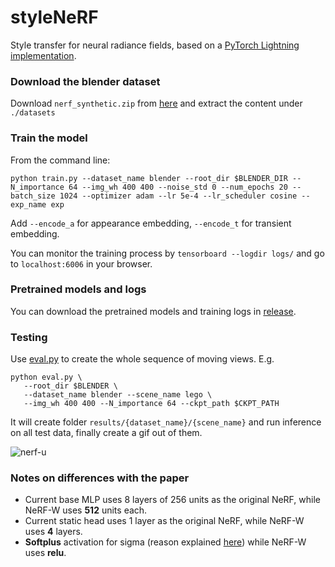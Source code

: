 # styleNeRF

Style transfer for neural radiance fields, based on a [PyTorch Lightning implementation](https://github.com/kwea123/nerf_pl). 

### Download the blender dataset

Download `nerf_synthetic.zip` from [here](https://drive.google.com/drive/folders/128yBriW1IG_3NJ5Rp7APSTZsJqdJdfc1) and extract the content under `./datasets`

### Train the model

From the command line:

```
python train.py --dataset_name blender --root_dir $BLENDER_DIR --N_importance 64 --img_wh 400 400 --noise_std 0 --num_epochs 20 --batch_size 1024 --optimizer adam --lr 5e-4 --lr_scheduler cosine --exp_name exp
```

Add `--encode_a` for appearance embedding, `--encode_t` for transient embedding.

You can monitor the training process by `tensorboard --logdir logs/` and go to `localhost:6006` in your browser.

### Pretrained models and logs
You can download the pretrained models and training logs in [release](https://github.com/kwea123/nerf_pl/releases).

### Testing

Use [eval.py](eval.py) to create the whole sequence of moving views.
E.g.
```
python eval.py \
   --root_dir $BLENDER \
   --dataset_name blender --scene_name lego \
   --img_wh 400 400 --N_importance 64 --ckpt_path $CKPT_PATH
```

It will create folder `results/{dataset_name}/{scene_name}` and run inference on all test data, finally create a gif out of them.

![nerf-u](https://user-images.githubusercontent.com/11364490/105578186-a9933400-5dc1-11eb-8865-e276b581d8fd.gif)

### Notes on differences with the paper

*  Current base MLP uses 8 layers of 256 units as the original NeRF, while NeRF-W uses **512** units each.
*  Current static head uses 1 layer as the original NeRF, while NeRF-W uses **4** layers.
*  **Softplus** activation for sigma (reason explained [here](https://github.com/bmild/nerf/issues/29#issuecomment-765335765)) while NeRF-W uses **relu**.